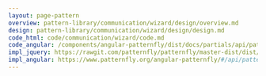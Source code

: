 ```yaml
---
layout: page-pattern
overview: pattern-library/communication/wizard/design/overview.md
design: pattern-library/communication/wizard/design/design.md
code_html: code/communication/wizard/code.md
code_angular: /components/angular-patternfly/dist/docs/partials/api/patternfly.wizard.component.pfWizard.html
impl_jquery: https://rawgit.com/patternfly/patternfly/master-dist/dist/tests/wizard.html
impl_angular: https://www.patternfly.org/angular-patternfly/#/api/patternfly.wizard.component:pfWizard
---
```

